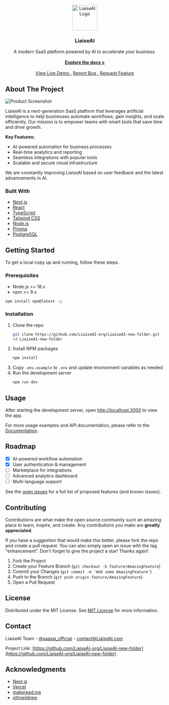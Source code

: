 <br/>
<div align="center">
<a href="https://github.com/LiaiseAI-org/LiaiseAI-new-folder">
<img src="https://picsum.photos/400" alt="LiaiseAI Logo" width="80" height="80">
</a>
<h3 align="center">LiaiseAI</h3>
<p align="center">
A modern SaaS platform powered by AI to accelerate your business.
<br/>
<br/>
<a href="https://github.com/LiaiseAI-org/LiaiseAI-new-folder"><strong>Explore the docs »</strong></a>
<br/>
<br/>
<a href="https://LiaiseAI.com">View Live Demo .</a>  
<a href="https://github.com/LiaiseAI-org/LiaiseAI-new-folder/issues/new?labels=bug&template=bug-report.md">Report Bug .</a>
<a href="https://github.com/LiaiseAI-org/LiaiseAI-new-folder/issues/new?labels=enhancement&template=feature-request.md">Request Feature</a>
</p>
</div>

## About The Project

![Product Screenshot](https://picsum.photos/1920/1080)

LiaiseAI is a next-generation SaaS platform that leverages artificial intelligence to help businesses automate workflows, gain insights, and scale efficiently. Our mission is to empower teams with smart tools that save time and drive growth.

**Key Features:**
- AI-powered automation for business processes
- Real-time analytics and reporting
- Seamless integrations with popular tools
- Scalable and secure cloud infrastructure

We are constantly improving LiaiseAI based on user feedback and the latest advancements in AI.

### Built With

- [Next.js](https://nextjs.org)
- [React](https://reactjs.org)
- [TypeScript](https://www.typescriptlang.org)
- [Tailwind CSS](https://tailwindcss.com)
- [Node.js](https://nodejs.org)
- [Prisma](https://www.prisma.io)
- [PostgreSQL](https://www.postgresql.org)

## Getting Started

To get a local copy up and running, follow these steps.

### Prerequisites

- Node.js >= 18.x
- npm >= 9.x

```sh
npm install npm@latest -g
```

### Installation

1. Clone the repo
   ```sh
   git clone https://github.com/LiaiseAI-org/LiaiseAI-new-folder.git
   cd LiaiseAI-new-folder
   ```
2. Install NPM packages
   ```sh
   npm install
   ```
3. Copy `.env.example` to `.env` and update environment variables as needed
4. Run the development server
   ```sh
   npm run dev
   ```

## Usage

After starting the development server, open [http://localhost:3000](http://localhost:3000) to view the app.

For more usage examples and API documentation, please refer to the [Documentation](https://LiaiseAI.com/docs).

## Roadmap

- [x] AI-powered workflow automation
- [x] User authentication & management
- [ ] Marketplace for integrations
- [ ] Advanced analytics dashboard
- [ ] Multi-language support

See the [open issues](https://github.com/LiaiseAI-org/LiaiseAI-new-folder/issues) for a full list of proposed features (and known issues).

## Contributing

Contributions are what make the open source community such an amazing place to learn, inspire, and create. Any contributions you make are **greatly appreciated**.

If you have a suggestion that would make this better, please fork the repo and create a pull request. You can also simply open an issue with the tag "enhancement".
Don't forget to give the project a star! Thanks again!

1. Fork the Project
2. Create your Feature Branch (`git checkout -b feature/AmazingFeature`)
3. Commit your Changes (`git commit -m 'Add some AmazingFeature'`)
4. Push to the Branch (`git push origin feature/AmazingFeature`)
5. Open a Pull Request

## License

Distributed under the MIT License. See [MIT License](https://opensource.org/licenses/MIT) for more information.

## Contact

LiaiseAI Team - [@saasai_official](https://twitter.com/saasai_official) - contact@LiaiseAI.com

Project Link: [https://github.com/LiaiseAI-org/LiaiseAI-new-folder](https://github.com/LiaiseAI-org/LiaiseAI-new-folder)

## Acknowledgments

- [Next.js](https://nextjs.org)
- [Vercel](https://vercel.com)
- [makeread.me](https://github.com/ShaanCoding/ReadME-Generator)
- [othneildrew](https://github.com/othneildrew/Best-README-Template)
